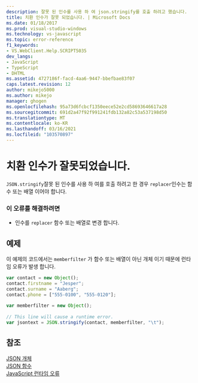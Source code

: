 ```yaml
---
description: 잘못 된 인수를 사용 하 여 json.stringify를 호출 하려고 했습니다.
title: 치환 인수가 잘못 되었습니다. | Microsoft Docs
ms.date: 01/18/2017
ms.prod: visual-studio-windows
ms.technology: vs-javascript
ms.topic: error-reference
f1_keywords:
- VS.WebClient.Help.SCRIPT5035
dev_langs:
- JavaScript
- TypeScript
- DHTML
ms.assetid: 4727186f-facd-4aa6-9447-bbefbae83f07
caps.latest.revision: 12
author: mikejo5000
ms.author: mikejo
manager: ghogen
ms.openlocfilehash: 95a73d6fcbcf1350eece52e2cd58693646617a28
ms.sourcegitcommit: 691d2a47f92f991241fdb132a82c53a537198d50
ms.translationtype: MT
ms.contentlocale: ko-KR
ms.lasthandoff: 03/16/2021
ms.locfileid: "103570897"
---
```

# <a name="invalid-replacer-argument"></a>치환 인수가 잘못되었습니다.
`JSON.stringify`잘못 된 인수를 사용 하 여를 호출 하려고 한 경우 `replacer`인수는 함수 또는 배열 이어야 합니다.  
  
### <a name="to-correct-this-error"></a>이 오류를 해결하려면  
  
- 인수를 `replacer` 함수 또는 배열로 변경 합니다.  
  
## <a name="example"></a>예제  
 이 예제의 코드에서는 `memberfilter` 가 함수 또는 배열이 아닌 개체 이기 때문에 런타임 오류가 발생 합니다.  
  
```JavaScript  
var contact = new Object();  
contact.firstname = "Jesper";  
contact.surname = "Aaberg";  
contact.phone = ["555-0100", "555-0120"];  
  
var memberfilter = new Object();  
  
// This line will cause a runtime error.  
var jsontext = JSON.stringify(contact, memberfilter, "\t");  
```  
  
## <a name="see-also"></a>참조  
 [JSON 개체](https://developer.mozilla.org/docs/Web/JavaScript/Reference/Global_Objects/JSON)   
 [JSON 함수](https://developer.mozilla.org/docs/Web/JavaScript/Reference/Global_Objects/JSON/parse)   
 [JavaScript 런타임 오류](/microsoft-edge/devtools-guide/console/error-and-status-codes#javascript-run-time-errors)
